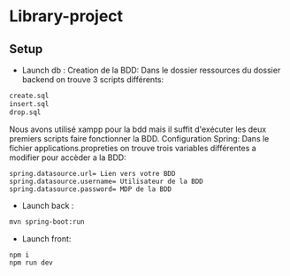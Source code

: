 # Library-project

## Setup

-   Launch db :
    Creation de la BDD: Dans le dossier ressources du dossier backend on trouve 3 scripts différents:

```bash
create.sql
insert.sql
drop.sql
```

Nous avons utilisé xampp pour la bdd mais il suffit d'exécuter les deux premiers scripts faire fonctionner la BDD.
Configuration Spring:
Dans le fichier applications.propreties on trouve trois variables différentes a modifier pour accèder a la BDD:

```
spring.datasource.url= Lien vers votre BDD
spring.datasource.username= Utilisateur de la BDD
spring.datasource.password= MDP de la BDD
```

-   Launch back :

```bash
mvn spring-boot:run
```

-   Launch front:

```bash
npm i
npm run dev
```
